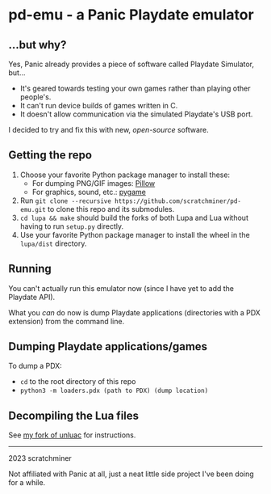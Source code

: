# pd-emu - a Panic Playdate emulator

## ...but why?
Yes, Panic already provides a piece of software called Playdate Simulator, but...
- It's geared towards testing your own games rather than playing other people's.
- It can't run device builds of games written in C.
- It doesn't allow communication via the simulated Playdate's USB port.

I decided to try and fix this with new, _open-source_ software.

## Getting the repo
1. Choose your favorite Python package manager to install these:
	- For dumping PNG/GIF images: [Pillow](https://github.com/python-pillow/Pillow)
	- For graphics, sound, etc.: [pygame](https://github.com/pygame/pygame)
2. Run `git clone --recursive https://github.com/scratchminer/pd-emu.git` to clone this repo and its submodules.
3. `cd lupa && make` should build the forks of both Lupa and Lua without having to run `setup.py` directly.
4. Use your favorite Python package manager to install the wheel in the `lupa/dist` directory.

## Running
You can't actually run this emulator now (since I have yet to add the Playdate API).

What you _can_ do now is dump Playdate applications (directories with a PDX extension) from the command line.

## Dumping Playdate applications/games
To dump a PDX:
- `cd` to the root directory of this repo
- `python3 -m loaders.pdx (path to PDX) (dump location)`

## Decompiling the Lua files
See [my fork of unluac](https://github.com/scratchminer/unluac) for instructions.

---
2023 scratchminer

Not affiliated with Panic at all, just a neat little side project I've been doing for a while.

